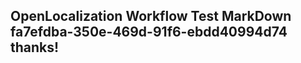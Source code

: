 <properties
ms.topic="hero-topic"
ms.test1="hero-topic"
ms.test2="test"/>

## OpenLocalization Workflow Test MarkDown fa7efdba-350e-469d-91f6-ebdd40994d74 thanks!

